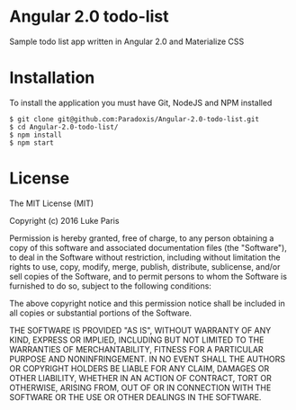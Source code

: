 # Angular 2.0 todo-list
Sample todo list app written in Angular 2.0 and Materialize CSS

# Installation
To install the application you must have Git, NodeJS and NPM installed

    $ git clone git@github.com:Paradoxis/Angular-2.0-todo-list.git 
    $ cd Angular-2.0-todo-list/
    $ npm install
    $ npm start
 
# License
The MIT License (MIT)

Copyright (c) 2016 Luke Paris

Permission is hereby granted, free of charge, to any person obtaining a copy
of this software and associated documentation files (the "Software"), to deal
in the Software without restriction, including without limitation the rights
to use, copy, modify, merge, publish, distribute, sublicense, and/or sell
copies of the Software, and to permit persons to whom the Software is
furnished to do so, subject to the following conditions:

The above copyright notice and this permission notice shall be included in all
copies or substantial portions of the Software.

THE SOFTWARE IS PROVIDED "AS IS", WITHOUT WARRANTY OF ANY KIND, EXPRESS OR
IMPLIED, INCLUDING BUT NOT LIMITED TO THE WARRANTIES OF MERCHANTABILITY,
FITNESS FOR A PARTICULAR PURPOSE AND NONINFRINGEMENT. IN NO EVENT SHALL THE
AUTHORS OR COPYRIGHT HOLDERS BE LIABLE FOR ANY CLAIM, DAMAGES OR OTHER
LIABILITY, WHETHER IN AN ACTION OF CONTRACT, TORT OR OTHERWISE, ARISING FROM,
OUT OF OR IN CONNECTION WITH THE SOFTWARE OR THE USE OR OTHER DEALINGS IN THE
SOFTWARE.
